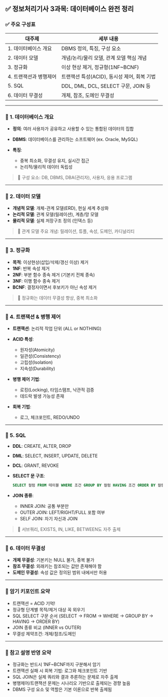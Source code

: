 ## ✅ 정보처리기사 3과목: 데이터베이스 완전 정리

### ✅ 주요 구성표

| 대주제           | 세부 내용                            |
| ------------- | -------------------------------- |
| 1. 데이터베이스 개요  | DBMS 정의, 특징, 구성 요소               |
| 2. 데이터 모델     | 개념/논리/물리 모델, 관계 모델 핵심 개념         |
| 3. 정규화        | 이상 현상 제거, 정규형(1NF\~BCNF)         |
| 4. 트랜잭션과 병행제어 | 트랜잭션 특성(ACID), 동시성 제어, 회복 기법     |
| 5. SQL        | DDL, DML, DCL, SELECT 구문, JOIN 등 |
| 6. 데이터 무결성    | 개체, 참조, 도메인 무결성                  |

---

### 🔷 1. 데이터베이스 개요

* **정의**: 여러 사용자가 공유하고 사용할 수 있는 통합된 데이터의 집합
* **DBMS**: 데이터베이스를 관리하는 소프트웨어 (ex. Oracle, MySQL)
* **특징**:

  * 중복 최소화, 무결성 유지, 실시간 접근
  * 논리적/물리적 데이터 독립성

> 📌 구성 요소: DB, DBMS, DBA(관리자), 사용자, 응용 프로그램

---

### 🔷 2. 데이터 모델

* **개념적 모델**: 개체-관계 모델(ERD), 현실 세계 추상화
* **논리적 모델**: 관계 모델(릴레이션), 계층/망 모델
* **물리적 모델**: 실제 저장구조 정의 (인덱스 등)

> 📌 관계 모델 주요 개념: 릴레이션, 튜플, 속성, 도메인, 카디널리티

---

### 🔷 3. 정규화

* **목적**: 이상현상(삽입/삭제/갱신 이상) 제거
* **1NF**: 반복 속성 제거
* **2NF**: 부분 함수 종속 제거 (기본키 전체 종속)
* **3NF**: 이행 함수 종속 제거
* **BCNF**: 결정자이면서 후보키가 아닌 속성 제거

> 📌 정규화는 데이터 무결성 향상, 중복 최소화

---

### 🔷 4. 트랜잭션 & 병행 제어

* **트랜잭션**: 논리적 작업 단위 (ALL or NOTHING)

* **ACID 특성**:

  * 원자성(Atomicity)
  * 일관성(Consistency)
  * 고립성(Isolation)
  * 지속성(Durability)

* **병행 제어 기법**:

  * 로킹(Locking), 타임스탬프, 낙관적 검증
  * 데드락 발생 가능성 존재

* **회복 기법**:

  * 로그, 체크포인트, REDO/UNDO

---

### 🔷 5. SQL

* **DDL**: CREATE, ALTER, DROP

* **DML**: SELECT, INSERT, UPDATE, DELETE

* **DCL**: GRANT, REVOKE

* **SELECT 문 구조**:

  ```sql
  SELECT 컬럼 FROM 테이블 WHERE 조건 GROUP BY 컬럼 HAVING 조건 ORDER BY 컬럼;
  ```

* **JOIN 종류**:

  * INNER JOIN: 공통 부분만
  * OUTER JOIN: LEFT/RIGHT/FULL 포함 여부
  * SELF JOIN: 자기 자신과 JOIN

> 📌 서브쿼리, EXISTS, IN, LIKE, BETWEEN도 자주 출제

---

### 🔷 6. 데이터 무결성

* **개체 무결성**: 기본키는 NULL 불가, 중복 불가
* **참조 무결성**: 외래키는 참조되는 값만 존재해야 함
* **도메인 무결성**: 속성 값은 정의된 범위 내에서만 허용

---

### 🧠 암기 키포인트 요약

* 트랜잭션 = ACID 기억!
* 정규형 단계별 목적/제거 대상 꼭 외우기
* SQL SELECT 구문 순서 (SELECT → FROM → WHERE → GROUP BY → HAVING → ORDER BY)
* JOIN 종류 비교 (INNER vs OUTER)
* 무결성 제약조건: 개체/참조/도메인

---

### 📝 참고 설명 반영 요약

* 정규화는 반드시 1NF\~BCNF까지 구분해서 암기
* 트랜잭션 실패 시 회복 기법: 로그와 체크포인트 기반
* SQL JOIN은 실제 쿼리와 결과 추론하는 문제로 자주 출제
* 병행제어/트랜잭션 문제는 시나리오 기반으로 출제되는 경향 높음
* DBMS 구성 요소 및 역할은 기본 이론으로 반복 출제됨

